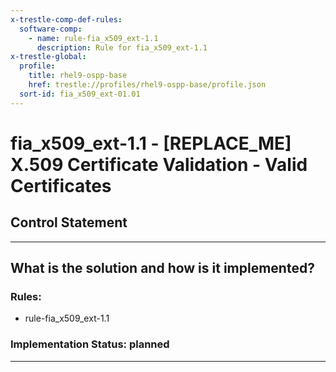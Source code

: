```yaml
---
x-trestle-comp-def-rules:
  software-comp:
    - name: rule-fia_x509_ext-1.1
      description: Rule for fia_x509_ext-1.1
x-trestle-global:
  profile:
    title: rhel9-ospp-base
    href: trestle://profiles/rhel9-ospp-base/profile.json
  sort-id: fia_x509_ext-01.01
---
```


# fia_x509_ext-1.1 - \[REPLACE_ME\] X.509 Certificate Validation - Valid Certificates

## Control Statement

______________________________________________________________________

## What is the solution and how is it implemented?

<!-- For implementation status enter one of: implemented, partial, planned, alternative, not-applicable -->

<!-- Note that the list of rules under ### Rules: is read-only and changes will not be captured after assembly to JSON -->

<!-- Add control implementation description here for control: fia_x509_ext-1.1 -->

### Rules:

  - rule-fia_x509_ext-1.1

### Implementation Status: planned

______________________________________________________________________
